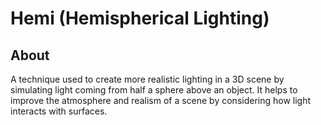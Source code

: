 # Hemi (Hemispherical Lighting)

## About

A technique used to create more realistic lighting in a 3D scene by simulating light coming from half a sphere above an object. It helps to improve the atmosphere and realism of a scene by considering how light interacts with surfaces.
